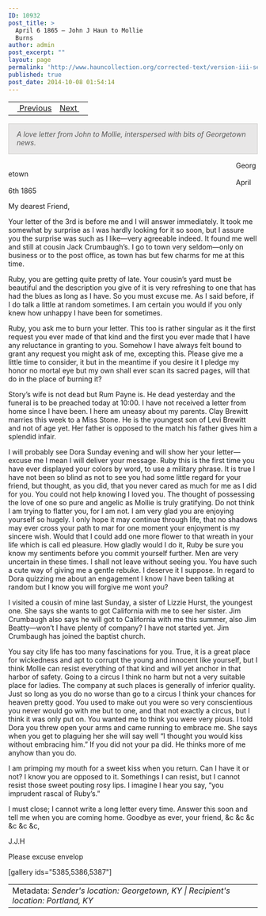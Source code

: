 ```yaml
---
ID: 10932
post_title: >
  April 6 1865 – John J Haun to Mollie
  Burns
author: admin
post_excerpt: ""
layout: page
permalink: 'http://www.hauncollection.org/corrected-text/version-iii-series-ii/april-6-1865-john-j-haun-to-mollie-burns%e2%80%a8/'
published: true
post_date: 2014-10-08 01:54:14
---
```

<table style="width: 100%;">
<tbody>
<tr>
<td style="text-align: left;"><a title="April 3 1865" href="http://www.hauncollection.org/version-3/version-iii-series-ii/april-3-1865-mollie-burns-to-john-j-haun%E2%80%A8/"><img src="https://lh3.googleusercontent.com/-EFJpxxNiPNw/VqgtWBCZrMI/AAAAAAAAAFU/WfY4lPFWWkg/s800-Ic42/Soeb-Plain-Arrows-8-10px.png" alt="" width="10" height="10" /> Previous</a></td>
<td style="text-align: right;"><a title="April 16 1865" href="http://www.hauncollection.org/version-3/version-iii-series-ii/april-16-1865-john-j-haun-to-mollie-burns%E2%80%A8/">Next <img src="https://lh3.googleusercontent.com/-67k0cYlpXHw/VqgtWKz1MXI/AAAAAAAAAFU/k9PW_Piyurk/s800-Ic42/Soeb-Plain-Arrows-5-10px.png" alt="" width="10" height="10" /></a></td>
</tr>
</tbody>
</table>
<p style="padding: 12px 16px 14px 16px; color: #555555; background-color: #e8e7e7; border: #d2d0cf 1px solid;"><em>A love letter from John to Mollie, interspersed with bits of Georgetown news.</em></p>
<span style="margin-left: 460px;">Georgetown
<span style="margin-left: 460px;">April 6th 1865</span></span>

My dearest Friend,

Your letter of the 3rd is before me and I will answer immediately. It took me somewhat by surprise as I was hardly looking for it so soon, but I assure you the surprise was such as I like—very agreeable indeed. It found me well and still at cousin Jack Crumbaugh’s. I go to town very seldom—only on business or to the post office, as town has but few charms for me at this time.

Ruby, you are getting quite pretty of late. Your cousin’s yard must be beautiful and the description you give of it is very refreshing to one that has had the blues as long as I have. So you must excuse me. As I said before, if I do talk a little at random sometimes. I am certain you would if you only knew how unhappy I have been for sometimes.

Ruby, you ask me to burn your letter. This too is rather singular as it the first request you ever made of that kind and the first you ever made that I have any reluctance in granting to you. Somehow I have always felt bound to grant any request you might ask of me, excepting this. Please give me a little time to consider, it but in the meantime if you desire it I pledge my honor no mortal eye but my own shall ever scan its sacred pages, will that do in the place of burning it?

Story’s wife is not dead but Rum Payne is. He dead yesterday and the funeral is to be preached today at 10:00. I have not received a letter from home since I have been. I here am uneasy about my parents. Clay Brewitt marries this week to a Miss Stone. He is the youngest son of Levi Brewitt and not of age yet. Her father is opposed to the match his father gives him a splendid infair.

I will probably see Dora Sunday evening and will show her your letter—excuse me I mean I will deliver your message. Ruby this is the first time you have ever displayed your colors by word, to use a military phrase. It is true I have not been so blind as not to see you had some little regard for your friend, but thought, as you did, that you never cared as much for me as I did for you. You could not help knowing I loved you. The thought of possessing the love of one so pure and angelic as Mollie is truly gratifying. Do not think I am trying to flatter you, for I am not. I am very glad you are enjoying yourself so hugely. I only hope it may continue through life, that no shadows may ever cross your path to mar for one moment your enjoyment is my sincere wish. Would that I could add one more flower to that wreath in your life which is call ed pleasure. How gladly would I do it, Ruby be sure you know my sentiments before you commit yourself further. Men are very uncertain in these times. I shall not leave without seeing you. You have such a cute way of giving me a gentle rebuke. I deserve it I suppose. In regard to Dora quizzing me about an engagement I know I have been talking at random but I know you will forgive me wont you?

I visited a cousin of mine last Sunday, a sister of Lizzie Hurst, the youngest one. She says she wants to got California with me to see her sister. Jim Crumbaugh also says he will got to California with me this summer, also Jim Beatty—won’t I have plenty of company? I have not started yet. Jim Crumbaugh has joined the baptist church.

You say city life has too many fascinations for you. True, it is a great place for wickedness and apt to corrupt the young and innocent like yourself, but I think Mollie can resist everything of that kind and will yet anchor in that harbor of safety. Going to a circus I think no harm but not a very suitable place for ladies. The company at such places is generally of inferior quality. Just so long as you do no worse than go to a circus I think your chances for heaven pretty good. You used to make out you were so very conscientious you never would go with me but to one, and that not exactly a circus, but I think it was only put on. You wanted me to think you were very pious. I told Dora you threw open your arms and came running to embrace me. She says when you get to plaguing her she will say well “I thought you would kiss without embracing him.” If you did not your pa did. He thinks more of me anyhow than you do.

I am primping my mouth for a sweet kiss when you return. Can I have it or not? I know you are opposed to it. Somethings I can resist, but I cannot resist those sweet pouting rosy lips. I imagine I hear you say, “you imprudent rascal of Ruby’s.”

I must close; I cannot write a long letter every time. Answer this soon and tell me when you are coming home. Goodbye as ever, your friend, &amp;c &amp;c &amp;c &amp;c &amp;c &amp;c,

J.J.H

Please excuse envelop

[gallery ids="5385,5386,5387"]
<table style="width: 100%;">
<tbody>
<tr>
<td>Metadata: <em>Sender's location: Georgetown, KY | Recipient's location: Portland, KY </em></td>
</tr>
</tbody>
</table>